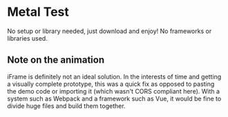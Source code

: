 # Metal Test

No setup or library needed, just download and enjoy! No frameworks or libraries used.

## Note on the animation

iFrame is definitely not an ideal solution. In the interests of time and getting a visually complete prototype, this was a quick fix as opposed to pasting the demo code or importing it (which wasn't CORS compliant here). With a system such as Webpack and a framework such as Vue, it would be fine to divide huge files and build them together.